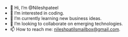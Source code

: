 - 👋 Hi, I’m @Nileshpateel
- 👀 I’m interested in coding.
- 🌱 I’m currently learning new business ideas.
- 💞️ I’m looking to collaborate on emerging technologies.
- 📫 How to reach me: nileshpatilsmailbox@gmail.com.

<!---
Nileshpateel/Nileshpateel is a ✨ special ✨ repository because its `README.md` (this file) appears on your GitHub profile.
You can click the Preview link to take a look at your changes.
--->
